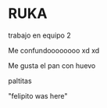# RUKA

trabajo en equipo 2


Me confundoooooooo xd xd 

Me gusta el pan con huevo

paltitas


"felipito was here"


